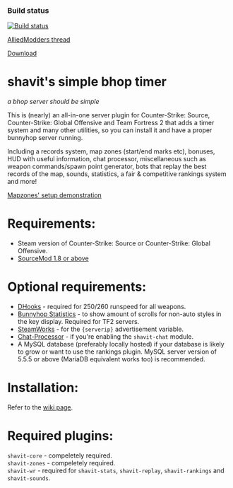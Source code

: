### Build status
[![Build status](https://travis-ci.org/shavitush/bhoptimer.svg?branch=master)](https://travis-ci.org/shavitush/bhoptimer)

[AlliedModders thread](https://forums.alliedmods.net/showthread.php?t=265456)

[Download](https://github.com/shavitush/bhoptimer/releases)

# shavit's simple bhop timer
*a bhop server should be simple*

This is (nearly) an all-in-one server plugin for Counter-Strike: Source, Counter-Strike: Global Offensive and Team Fortress 2 that adds a timer system and many other utilities, so you can install it and have a proper bunnyhop server running.

Including a records system, map zones (start/end marks etc), bonuses, HUD with useful information, chat processor, miscellaneous such as weapon commands/spawn point generator, bots that replay the best records of the map, sounds, statistics, a fair & competitive rankings system and more!

[Mapzones' setup demonstration](https://youtu.be/OXFMGm40F6c)

# Requirements:
* Steam version of Counter-Strike: Source or Counter-Strike: Global Offensive.
* [SourceMod 1.8 or above](http://www.sourcemod.net/downloads.php)

# Optional requirements:
* [DHooks](http://users.alliedmods.net/~drifter/builds/dhooks/2.0/) - required for 250/260 runspeed for all weapons.
* [Bunnyhop Statistics](https://forums.alliedmods.net/showthread.php?t=286135) - to show amount of scrolls for non-auto styles in the key display. Required for TF2 servers.
* [SteamWorks](https://forums.alliedmods.net/showthread.php?t=229556) - for the `{serverip}` advertisement variable.
* [Chat-Processor](https://github.com/Drixevel/Chat-Processor) - if you're enabling the `shavit-chat` module.
* A MySQL database (preferably locally hosted) if your database is likely to grow or want to use the rankings plugin. MySQL server version of 5.5.5 or above (MariaDB equivalent works too) is recommended.

#  Installation:
Refer to the [wiki page](https://github.com/shavitush/bhoptimer/wiki/1.-Installation).

# Required plugins:
`shavit-core` - compeletely required.  
`shavit-zones` - compeletely required.  
`shavit-wr` - required for `shavit-stats`, `shavit-replay`, `shavit-rankings` and `shavit-sounds`.

